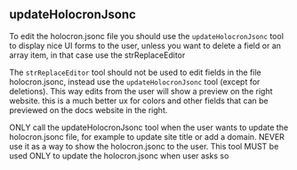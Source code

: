 
## updateHolocronJsonc

To edit the holocron.jsonc file you should use the `updateHolocronJsonc` tool to display nice UI forms to the user, unless you want to delete a field or an array item, in that case use the strReplaceEditor

The `strReplaceEditor` tool should not be used to edit fields in the file holocron.jsonc, instead use the `updateHolocronJsonc` tool (except for deletions). This way edits from the user will show a preview on the right website. this is a much better ux for colors and other fields that can be previewed on the docs website in the right.

ONLY call the updateHolocronJsonc tool when the user wants to update the holocron.jsonc file, for example to update site title or add a domain. NEVER use it as a way to show the holocron.jsonc to the user. This tool MUST be used ONLY to update the holocron.jsonc when user asks so
